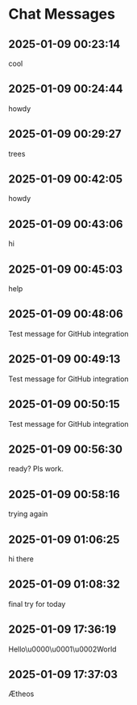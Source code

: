 # Chat Messages

## 2025-01-09 00:23:14
cool

## 2025-01-09 00:24:44
howdy

## 2025-01-09 00:29:27
trees

## 2025-01-09 00:42:05
howdy

## 2025-01-09 00:43:06
hi

## 2025-01-09 00:45:03
help

## 2025-01-09 00:48:06
Test message for GitHub integration

## 2025-01-09 00:49:13
Test message for GitHub integration

## 2025-01-09 00:50:15
Test message for GitHub integration

## 2025-01-09 00:56:30
ready? Pls work.

## 2025-01-09 00:58:16
trying again

## 2025-01-09 01:06:25
hi there

## 2025-01-09 01:08:32
final try for today

## 2025-01-09 17:36:19
Hello\u0000\u0001\u0002World

## 2025-01-09 17:37:03
Ætheos

